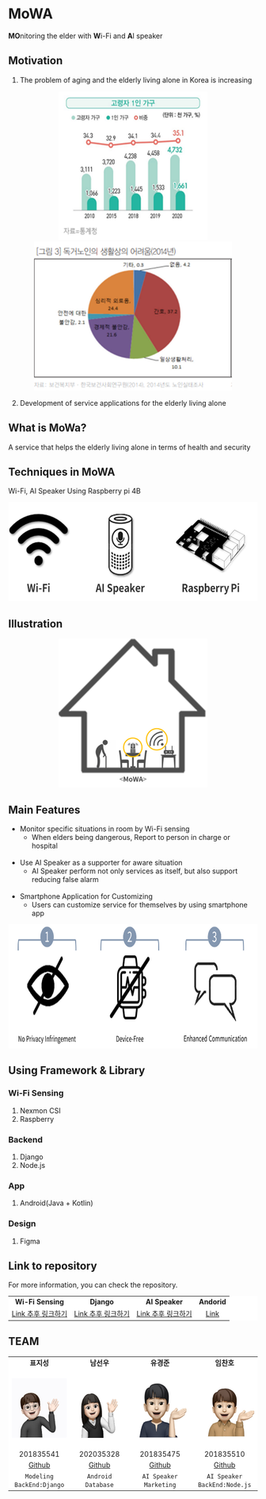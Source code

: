# MoWA
**MO**nitoring the elder with **W**i-Fi and **A**I speaker

## Motivation
1. The problem of aging and the elderly living alone in Korea is increasing    
<div align="center">
   <img alt="img_2.png" height="300" src="https://github.com/GachonMoWA/.github/blob/main/profile/img_2.png" width="300"/>
   <img alt="img_3.png" height="300" src="https://github.com/GachonMoWA/.github/blob/main/profile/img_3.png" width="400"/>
</div>

2. Development of service applications for the elderly living alone

## What is MoWa?
A service that helps the elderly living alone in terms of health and security

## Techniques in MoWA
Wi-Fi, AI Speaker Using Raspberry pi 4B  
<div align="center">
	<img alt="img.png" height="200" src="https://github.com/GachonMoWA/.github/blob/main/profile/img.png" width="600"/>
</div>

## Illustration
<div align="center">
	<img  alt="img_1.png" height="300" src="https://github.com/GachonMoWA/.github/blob/main/profile/img_1.png" width="300"/>
</div>

## Main Features
- Monitor specific situations in room by Wi-Fi sensing
	* When elders being dangerous, Report to person in charge or hospital    
    <br>
- Use AI Speaker as a supporter for aware situation
	* AI Speaker perform not only services as itself, but also support reducing false alarm     
    <br>
- Smartphone Application for Customizing
	* Users can customize service for themselves by using smartphone app     
<div align="center">	
	<img alt="img_4.png" height="250" src="https://github.com/GachonMoWA/.github/blob/main/profile/img_4.png" width="800"/>
</div>

## Using Framework & Library

### Wi-Fi Sensing
1. Nexmon CSI
2. Raspberry

### Backend
1. Django
2. Node.js

### App
1. Android(Java + Kotlin)

### Design
1. Figma

## Link to repository
For more information, you can check the repository.
<table align="center" style="background-color: white;">
    <tr>
        <td align="center"><b>Wi-Fi Sensing</b></td>
        <td align="center"><b>Django</b></td>
        <td align="center"><b>AI Speaker</b></td>
        <td align="center"><b>Andorid</b></td>
    </tr>
    <tr>
        <td align="center"><a href="https://github.com/pjs990301">Link 추후 링크하기</a></td>
        <td align="center"><a href="https://github.com/champsleague">Link 추후 링크하기</a></td>
        <td align="center"><a href="https://github.com/chanhoim">Link 추후 링크하기</a></td>
	<td align="center"><a href="https://github.com/GachonMoWA/mowa-app-android">Link</a></td>
    </tr>
</table>

## TEAM
<table align="center" style="background-color: white;">
    <tr>
        <td align="center"><b>표지성</b></td>
        <td align="center"><b>남선우</b></td>
        <td align="center"><b>유경준</b></td>
        <td align="center"><b>임찬호</b></td>
    </tr>
    <tr height="160px">
        <td align="center">
            <img height="120px" weight="120px" src="https://github.com/GachonMoWA/.github/blob/main/profile/img_7.png"/>
        </td>
        <td align="center">
            <img height="120px" weight="120px" src="https://github.com/GachonMoWA/.github/blob/main/profile/img_8.png"/>
        </td>
        <td align="center">
            <img height="120px" weight="120px" src="https://github.com/GachonMoWA/.github/blob/main/profile/img_9.png"/>
        </td>
        <td align="center">
            <img height="120px" weight="120px" src="https://github.com/GachonMoWA/.github/blob/main/profile/img_10.png"/>
        </td>
    </tr>
    <tr>
        <td align="center">201835541</td>
        <td align="center">202035328</td>
        <td align="center">201835475</td>
        <td align="center">201835510</td>
    </tr>
    <tr>
        <td align="center"><a href="https://github.com/pjs990301">Github</a></td>
        <td align="center"><a href="https://github.com/namseonu">Github</a></td>
        <td align="center"><a href="https://github.com/champsleague">Github</a></td>
        <td align="center"><a href="https://github.com/chanhoim">Github</a></td>
    </tr>
    <tr style="background-color: white;">
        <td align="center">
            <code>Modeling</code><br><code>BackEnd:Django</code>
        </td>
        <td align="center">
            <code>Android</code><br><code>Database</code>
        </td>
        <td align="center">
	    <code>AI Speaker</code><br><code>Marketing</code>
        </td>
        <td align="center">
            <code>AI Speaker</code><br><code>BackEnd:Node.js</code>
        </td>
    </tr>
</table>

